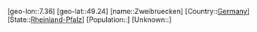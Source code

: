 ﻿---
location: [49.24,7.36]
type: City
tags:
- geo/City


SpocWebEntityId: 35858
isDeleted: false
confidential: public

---
[geo-lon::7.36]
[geo-lat::49.24]
[name::Zweibruecken]
[Country::[Germany](geo/Continent/Europe/Germany.md)]
[State::[Rheinland-Pfalz](geo/Continent/Europe/Germany/Rheinland-Pfalz.md)]
[Population::]
[Unknown::]

